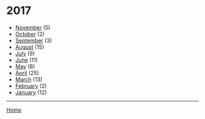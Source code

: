 # 2017

  * [November](./2017-11.md) (5)
  * [October](./2017-10.md) (2)
  * [September](./2017-09.md) (3)
  * [August](./2017-08.md) (15)
  * [July](./2017-07.md) (9)
  * [June](./2017-06.md) (11)
  * [May](./2017-05.md) (8)
  * [April](./2017-04.md) (25)
  * [March](./2017-03.md) (13)
  * [February](./2017-02.md) (2)
  * [January](./2017-01.md) (12)

----

[Home](../)
